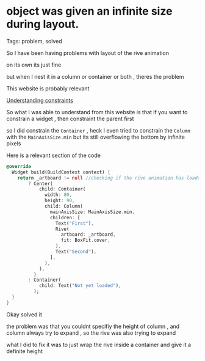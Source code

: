 # object was given an infinite size during layout.

Tags: problem, solved

So I have been having problems with layout of the rive animation 

on its own its just fine 

but when I nest it in a column or container or both , theres the problem 

This website is probably relevant 

[Understanding constraints](https://flutter.dev/docs/development/ui/layout/constraints)

So what I was able to understand from this website is that if you want to constrain a widget , then constraint the parent first 

so I did constrain the `Container` , heck I even tried to constrain the `Column` with the `MainAxisSize.min` but its still overflowing the bottom by infinite pixels

Here is a relevant section of the code 

```dart
@override
  Widget build(BuildContext context) {
    return _artboard != null //checking if the rive animation has loaded or not
        ? Center(
            child: Container(
              width: 80,
              height: 90,
              child: Column(
                mainAxisSize: MainAxisSize.min,
                children: [
                  Text("First"),
                  Rive(
                    artboard: _artboard,
                    fit: BoxFit.cover,
                  ),
                  Text("Second"),
                ],
              ),
            ),
          )
        : Container(
            child: Text("Not yet loaded"),
          );
  }
}
```

Okay solved it 

the problem was that you couldnt specifiy the height of column , and column always try to expand , so the rive was also trying to expand 

what I did to fix it was to just wrap the rive inside a container and give it a definite height